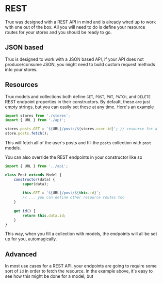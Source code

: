 # REST

Trux was designed with a REST API in mind and is already wired up to work with one out of the box. All you will need to do is define your resource routes for your stores and you should be ready to go.

## JSON based

Trux is designed to work with a JSON based API, if your API does not produce/consume JSON, you might need to build custom request methods into your stores.

## Resources

Trux models and collections both define `GET`, `POST`, `PUT`, `PATCH`, and `DELETE` REST endpoint properties in their constructors. By default, these are just empty strings, but you can easily set these at any time.  Here's an example

```js
import stores from './stores';
import { URL } from './api';

stores.posts.GET = `${URL}/posts/${stores.user.id}`; // resource for all of the user's posts
store.posts.fetch();
```

This will fetch all of the user's posts and fill the `posts` collection with `post` models. 

You can also override the REST endpoints in your constructor like so

```js
import { URL } from '../api';

class Post extends Model {
    constructor(data) {
        super(data);
                
        this.GET = `${URL}/post/${this.id}`;
        // ... you can define other resource routes too
    }
    
    get id() {
        return this.data.id;
    }
}
```

This way, when you fill a collection with models, the endpoints will all be set up for you, automagically. 

## Advanced

In most use cases for a REST API, your endpoints are going to require some sort of `id` in order to fetch the resource. In the example above, it's easy to see how this might be done for a model, but 



